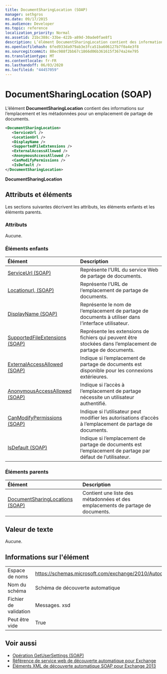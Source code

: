 ```yaml
---
title: DocumentSharingLocation (SOAP)
manager: sethgros
ms.date: 09/17/2015
ms.audience: Developer
ms.topic: reference
localization_priority: Normal
ms.assetid: 21bc388c-33be-422b-a89d-30ade0fae8f1
description: L’élément DocumentSharingLocation contient des informations sur l’emplacement et les métadonnées pour un emplacement de partage de documents.
ms.openlocfilehash: 6fed933da979ab3e3fca51ba606127b7f0a4e3f8
ms.sourcegitcommit: 88ec988f2bb67c1866d06b361615f3674a24e795
ms.translationtype: MT
ms.contentlocale: fr-FR
ms.lasthandoff: 06/03/2020
ms.locfileid: "44457059"
---
```

# <a name="documentsharinglocation-soap"></a>DocumentSharingLocation (SOAP)

L’élément **DocumentSharingLocation** contient des informations sur l’emplacement et les métadonnées pour un emplacement de partage de documents. 
  
```XML
<DocumentSharingLocation>
   <ServiceUrl />
   <LocationUrl />
   <DisplayName />
   <SupportedFileExtensions />
   <ExternalAccessAllowed />
   <AnonymousAccessAllowed />
   <CanModifyPermissions />
   <IsDefault />
</DocumentSharingLocation>
```

 **DocumentSharingLocation**
## <a name="attributes-and-elements"></a>Attributs et éléments

Les sections suivantes décrivent les attributs, les éléments enfants et les éléments parents.
  
### <a name="attributes"></a>Attributs

Aucune.
  
### <a name="child-elements"></a>Éléments enfants

|**Élément**|**Description**|
|:-----|:-----|
|[ServiceUrl (SOAP)](serviceurl-soap.md) <br/> |Représente l’URL du service Web de partage de documents.  <br/> |
|[Locationurl, (SOAP)](locationurl-soap.md) <br/> |Représente l’URL de l’emplacement de partage de documents.  <br/> |
|[DisplayName (SOAP)](displayname-soap.md) <br/> |Représente le nom de l’emplacement de partage de documents à utiliser dans l’interface utilisateur.  <br/> |
|[SupportedFileExtensions (SOAP)](supportedfileextensions-soap.md) <br/> |Représente les extensions de fichiers qui peuvent être stockées dans l’emplacement de partage de documents.  <br/> |
|[ExternalAccessAllowed (SOAP)](externalaccessallowed-soap.md) <br/> |Indique si l’emplacement de partage de documents est disponible pour les connexions extérieures.  <br/> |
|[AnonymousAccessAllowed (SOAP)](anonymousaccessallowed-soap.md) <br/> |Indique si l’accès à l’emplacement de partage nécessite un utilisateur authentifié.  <br/> |
|[CanModifyPermissions (SOAP)](canmodifypermissions-soap.md) <br/> |Indique si l’utilisateur peut modifier les autorisations d’accès à l’emplacement de partage de documents.  <br/> |
|[IsDefault (SOAP)](isdefault-soap.md) <br/> |Indique si l’emplacement de partage de documents est l’emplacement de partage par défaut de l’utilisateur.  <br/> |
   
### <a name="parent-elements"></a>Éléments parents

|**Élément**|**Description**|
|:-----|:-----|
|[DocumentSharingLocations (SOAP)](documentsharinglocations-soap.md) <br/> |Contient une liste des métadonnées et des emplacements de partage de documents.  <br/> |
   
## <a name="text-value"></a>Valeur de texte

Aucune.
  
## <a name="element-information"></a>Informations sur l'élément

|||
|:-----|:-----|
|Espace de noms  <br/> |https://schemas.microsoft.com/exchange/2010/Autodiscover  <br/> |
|Nom du schéma  <br/> |Schéma de découverte automatique  <br/> |
|Fichier de validation  <br/> |Messages. xsd  <br/> |
|Peut être vide  <br/> |True  <br/> |
   
## <a name="see-also"></a>Voir aussi

- [Opération GetUserSettings (SOAP)](getusersettings-operation-soap.md)
- [Référence de service web de découverte automatique pour Exchange](autodiscover-web-service-reference-for-exchange.md)
- [Éléments XML de découverte automatique SOAP pour Exchange 2013](soap-autodiscover-xml-elements-for-exchange-2013.md)

